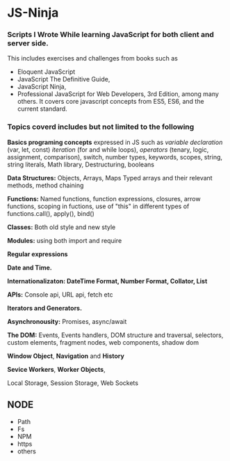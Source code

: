 # JS-Ninja
### Scripts I Wrote While learning JavaScript for both client and server side.
This includes exercises and challenges from books such as 
- Eloquent JavaScript
- JavaScript The Definitive Guide, 
- JavaScript Ninja, 
- Professional JavaScript for Web Developers, 3rd Edition, among many others.
It covers core javascript concepts from ES5, ES6, and the current standard.

### Topics coverd includes but not limited to the following

**Basics programing concepts** expressed in JS such as *variable declaration* (var, let, const) *iteration* (for and while loops), *operators* (tenary, logic, assignment, comparison), switch, number types, keywords, scopes, string, string literals, Math library, Destructuring, booleans

**Data Structures:** Objects, Arrays, Maps Typed arrays and their relevant  methods, method chaining

**Functions:** Named functions, function expressions, closures, arrow functions, scoping in fuctions, use of "this" in different types of functions.call(), apply(), bind()

**Classes:** Both old style and new style

**Modules:** using both import and require

**Regular expressions**

**Date and Time.**

**Internationalizaton: DateTime Format, Number Format, Collator, List**

**APIs:** Console api, URL api, fetch etc

**Iterators and Generators.**

**Asynchronousity:** Promises, async/await

**The DOM:** Events, Events handlers, DOM structure and traversal, selectors, custom elements, fragment nodes, web components, shadow dom

**Window Object**, **Navigation** and **History**

**Sevice Workers**, **Worker Objects**, 

Local Storage, Session Storage, Web Sockets

## NODE
- Path
- Fs
- NPM
- https
- others
